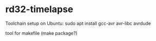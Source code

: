 # rd32-timelapse

Toolchain setup on Ubuntu:
sudo apt install gcc-avr avr-libc avrdude

tool for makefile (make package?)
